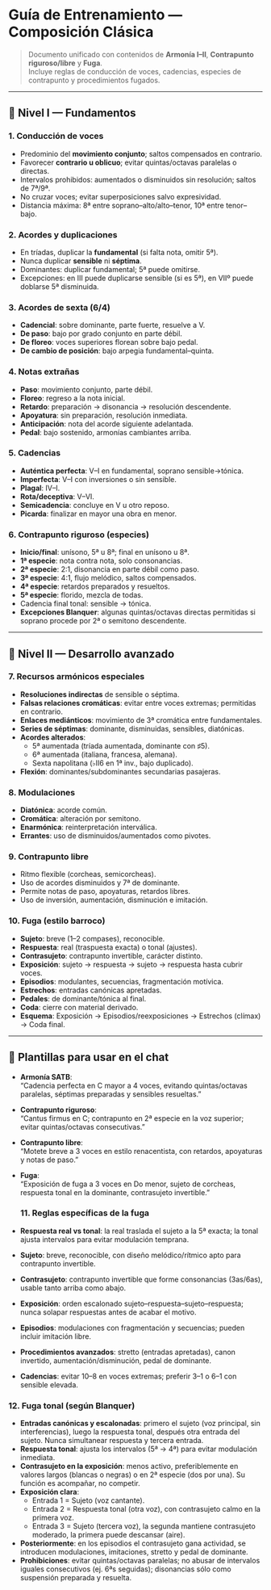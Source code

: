 # Guía de Entrenamiento — Composición Clásica

> Documento unificado con contenidos de **Armonía I–II**, **Contrapunto riguroso/libre** y **Fuga**.  
> Incluye reglas de conducción de voces, cadencias, especies de contrapunto y procedimientos fugados.

---

## 🔹 Nivel I — Fundamentos

### 1. Conducción de voces
- Predominio del **movimiento conjunto**; saltos compensados en contrario.  
- Favorecer **contrario u oblicuo**; evitar quintas/octavas paralelas o directas.  
- Intervalos prohibidos: aumentados o disminuidos sin resolución; saltos de 7ª/9ª.  
- No cruzar voces; evitar superposiciones salvo expresividad.  
- Distancia máxima: 8ª entre soprano–alto/alto–tenor, 10ª entre tenor–bajo.

### 2. Acordes y duplicaciones
- En tríadas, duplicar la **fundamental** (si falta nota, omitir 5ª).  
- Nunca duplicar **sensible** ni **séptima**.  
- Dominantes: duplicar fundamental; 5ª puede omitirse.  
- Excepciones: en III puede duplicarse sensible (si es 5ª), en VIIº puede doblarse 5ª disminuida.

### 3. Acordes de sexta (6/4)
- **Cadencial**: sobre dominante, parte fuerte, resuelve a V.  
- **De paso**: bajo por grado conjunto en parte débil.  
- **De floreo**: voces superiores florean sobre bajo pedal.  
- **De cambio de posición**: bajo arpegia fundamental–quinta.

### 4. Notas extrañas
- **Paso**: movimiento conjunto, parte débil.  
- **Floreo**: regreso a la nota inicial.  
- **Retardo**: preparación → disonancia → resolución descendente.  
- **Apoyatura**: sin preparación, resolución inmediata.  
- **Anticipación**: nota del acorde siguiente adelantada.  
- **Pedal**: bajo sostenido, armonías cambiantes arriba.

### 5. Cadencias
- **Auténtica perfecta**: V–I en fundamental, soprano sensible→tónica.  
- **Imperfecta**: V–I con inversiones o sin sensible.  
- **Plagal**: IV–I.  
- **Rota/deceptiva**: V–VI.  
- **Semicadencia**: concluye en V u otro reposo.  
- **Picarda**: finalizar en mayor una obra en menor.

### 6. Contrapunto riguroso (especies)
- **Inicio/final**: unísono, 5ª u 8ª; final en unísono u 8ª.  
- **1ª especie**: nota contra nota, solo consonancias.  
- **2ª especie**: 2:1, disonancia en parte débil como paso.  
- **3ª especie**: 4:1, flujo melódico, saltos compensados.  
- **4ª especie**: retardos preparados y resueltos.  
- **5ª especie**: florido, mezcla de todas.  
- Cadencia final tonal: sensible → tónica.  
- **Excepciones Blanquer**: algunas quintas/octavas directas permitidas si soprano procede por 2ª o semitono descendente.

---

## 🔹 Nivel II — Desarrollo avanzado

### 7. Recursos armónicos especiales
- **Resoluciones indirectas** de sensible o séptima.  
- **Falsas relaciones cromáticas**: evitar entre voces extremas; permitidas en contrario.  
- **Enlaces mediánticos**: movimiento de 3ª cromática entre fundamentales.  
- **Series de séptimas**: dominante, disminuidas, sensibles, diatónicas.  
- **Acordes alterados**:  
  - 5ª aumentada (tríada aumentada, dominante con ♯5).  
  - 6ª aumentada (italiana, francesa, alemana).  
  - Sexta napolitana (♭II6 en 1ª inv., bajo duplicado).  
- **Flexión**: dominantes/subdominantes secundarias pasajeras.

### 8. Modulaciones
- **Diatónica**: acorde común.  
- **Cromática**: alteración por semitono.  
- **Enarmónica**: reinterpretación interválica.  
- **Errantes**: uso de disminuidos/aumentados como pivotes.

### 9. Contrapunto libre
- Ritmo flexible (corcheas, semicorcheas).  
- Uso de acordes disminuidos y 7ª de dominante.  
- Permite notas de paso, apoyaturas, retardos libres.  
- Uso de inversión, aumentación, disminución e imitación.

### 10. Fuga (estilo barroco)
- **Sujeto**: breve (1–2 compases), reconocible.  
- **Respuesta**: real (traspuesta exacta) o tonal (ajustes).  
- **Contrasujeto**: contrapunto invertible, carácter distinto.  
- **Exposición**: sujeto → respuesta → sujeto → respuesta hasta cubrir voces.  
- **Episodios**: modulantes, secuencias, fragmentación motívica.  
- **Estrechos**: entradas canónicas apretadas.  
- **Pedales**: de dominante/tónica al final.  
- **Coda**: cierre con material derivado.  
- **Esquema**: Exposición → Episodios/reexposiciones → Estrechos (clímax) → Coda final.

---

## 🔹 Plantillas para usar en el chat
- **Armonía SATB**:  
  “Cadencia perfecta en C mayor a 4 voces, evitando quintas/octavas paralelas, séptimas preparadas y sensibles resueltas.”  

- **Contrapunto riguroso**:  
  “Cantus firmus en C; contrapunto en 2ª especie en la voz superior; evitar quintas/octavas consecutivas.”  

- **Contrapunto libre**:  
  “Motete breve a 3 voces en estilo renacentista, con retardos, apoyaturas y notas de paso.”  

- **Fuga**:  
  “Exposición de fuga a 3 voces en Do menor, sujeto de corcheas, respuesta tonal en la dominante, contrasujeto invertible.”  

  ### 11. Reglas específicas de la fuga

- **Respuesta real vs tonal**: la real traslada el sujeto a la 5ª exacta; la tonal ajusta intervalos para evitar modulación temprana.
- **Sujeto**: breve, reconocible, con diseño melódico/rítmico apto para contrapunto invertible.
- **Contrasujeto**: contrapunto invertible que forme consonancias (3as/6as), usable tanto arriba como abajo.
- **Exposición**: orden escalonado sujeto–respuesta–sujeto–respuesta; nunca solapar respuestas antes de acabar el motivo.
- **Episodios**: modulaciones con fragmentación y secuencias; pueden incluir imitación libre.
- **Procedimientos avanzados**: stretto (entradas apretadas), canon invertido, aumentación/disminución, pedal de dominante.
- **Cadencias**: evitar 10–8 en voces extremas; preferir 3–1 o 6–1 con sensible elevada.
### 12. Fuga tonal (según Blanquer)

- **Entradas canónicas y escalonadas**: primero el sujeto (voz principal, sin interferencias), luego la respuesta tonal, después otra entrada del sujeto. Nunca simultanear respuesta y tercera entrada.
- **Respuesta tonal**: ajusta los intervalos (5ª → 4ª) para evitar modulación inmediata.
- **Contrasujeto en la exposición**: menos activo, preferiblemente en valores largos (blancas o negras) o en 2ª especie (dos por una). Su función es acompañar, no competir.
- **Exposición clara**:  
  - Entrada 1 = Sujeto (voz cantante).  
  - Entrada 2 = Respuesta tonal (otra voz), con contrasujeto calmo en la primera voz.  
  - Entrada 3 = Sujeto (tercera voz), la segunda mantiene contrasujeto moderado, la primera puede descansar (aire).  
- **Posteriormente**: en los episodios el contrasujeto gana actividad, se introducen modulaciones, imitaciones, stretto y pedal de dominante.
- **Prohibiciones**: evitar quintas/octavas paralelas; no abusar de intervalos iguales consecutivos (ej. 6ªs seguidas); disonancias sólo como suspensión preparada y resuelta.